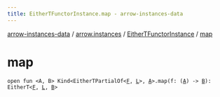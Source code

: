 ```yaml
---
title: EitherTFunctorInstance.map - arrow-instances-data
---
```


[arrow-instances-data](../../index.html) / [arrow.instances](../index.html) / [EitherTFunctorInstance](index.html) / [map](./map.html)

# map

`open fun <A, B> Kind<EitherTPartialOf<`[`F`](index.html#F)`, `[`L`](index.html#L)`>, `[`A`](map.html#A)`>.map(f: (`[`A`](map.html#A)`) -> `[`B`](map.html#B)`): EitherT<`[`F`](index.html#F)`, `[`L`](index.html#L)`, `[`B`](map.html#B)`>`